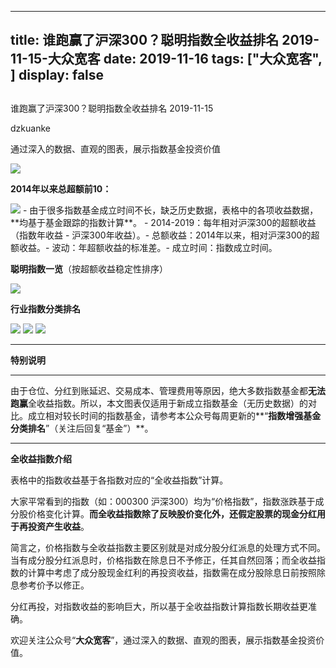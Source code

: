 
---
title:   谁跑赢了沪深300？聪明指数全收益排名 2019-11-15-大众宽客
date: 2019-11-16
tags: ["大众宽客", ]
display: false
---


## 



谁跑赢了沪深300？聪明指数全收益排名 2019-11-15




dzkuanke




通过深入的数据、直观的图表，展示指数基金投资价值


<img class="rich_pages js_insertlocalimg" data-ratio="0.5267489711934157" data-s="300,640" src="https://mmbiz.qpic.cn/mmbiz_png/PKw3FQPmhIgD5cYlRnP6dmkaUgUg4sDGLibDICnbQzOn7Jh8xk5vRoe4glnhxE8Dzva7fdw4iaCicUeCzia6dicZaqA/640?wx_fmt=png" data-type="png" data-w="972" style=""/>



**2014年以来总超额前10：**

<img class="rich_pages js_insertlocalimg" data-ratio="0.5265306122448979" data-s="300,640" src="https://mmbiz.qpic.cn/mmbiz_png/PKw3FQPmhIgD5cYlRnP6dmkaUgUg4sDGQ43gHB6HGyynLnQHAF5xVCG0fJhXyrO3aYav2aGbdE592Zb4stGhUw/640?wx_fmt=png" data-type="png" data-w="980" style=""/>
- 由于很多指数基金成立时间不长，缺乏历史数据，表格中的各项收益数据，**均基于基金跟踪的指数计算**。&nbsp;- 2014-2019：每年相对沪深300的超额收益（指数年收益 - 沪深300年收益）。- 总额收益：2014年以来，相对沪深300的超额收益。- 波动：年超额收益的标准差。- 成立时间：指数成立时间。


**聪明指数一览**（按超额收益稳定性排序）

<img class="rich_pages js_insertlocalimg" data-ratio="1.3274509803921568" data-s="300,640" src="https://mmbiz.qpic.cn/mmbiz_png/PKw3FQPmhIgD5cYlRnP6dmkaUgUg4sDGOPCd6EfjwJZe2lvwL2yo1DCZDEbcXeyiatias9ygwmwQum64fhY4aDrw/640?wx_fmt=png" data-type="png" data-w="1020" style=""/>



**行业指数分类排名**

<img class="rich_pages js_insertlocalimg" data-ratio="1.033596837944664" data-s="300,640" src="https://mmbiz.qpic.cn/mmbiz_png/PKw3FQPmhIgD5cYlRnP6dmkaUgUg4sDGj0gQthtuwfV9CYwhEueDYuLN5IQGCYtdIXTHhQVfpbV1xTsGY6eCFw/640?wx_fmt=png" data-type="png" data-w="1012" style=""/>

<img class="rich_pages js_insertlocalimg" data-ratio="0.6442687747035574" data-s="300,640" src="https://mmbiz.qpic.cn/mmbiz_png/PKw3FQPmhIgD5cYlRnP6dmkaUgUg4sDGTADdWsH8rgLLChjHFRbQG24kibv5roh2CdKVDJbCfT1EOmO45DelGHw/640?wx_fmt=png" data-type="png" data-w="1012" style=""/>

<img class="rich_pages js_insertlocalimg" data-ratio="0.7049180327868853" data-s="300,640" src="https://mmbiz.qpic.cn/mmbiz_png/PKw3FQPmhIgD5cYlRnP6dmkaUgUg4sDGwCjXLksLqkvdCRCLVUFSOpJQTZeW1Z2Nm1MBO2GNjTFVnZ3UvqGUbA/640?wx_fmt=png" data-type="png" data-w="976" style=""/>

****

**特别说明**

****

由于仓位、分红到账延迟、交易成本、管理费用等原因，绝大多数指数基金都**无法跑赢**全收益指数。所以，本文图表仅适用于新成立指数基金（无历史数据）的对比。成立相对较长时间的指数基金，请参考本公众号每周更新的**“****指数增强基金分类排名****”（关注后回复“基金”）**。



****

**全收益指数介绍**



表格中的指数收益基于各指数对应的“全收益指数”计算。



大家平常看到的指数（如：000300 沪深300）均为“价格指数”，指数涨跌基于成分股价格变化计算。**而全收益指数除了反映股价变化外，还假定股票的现金分红用于再投资产生收益**。



简言之，价格指数与全收益指数主要区别就是对成分股分红派息的处理方式不同。当有成分股分红派息时，价格指数在除息日不予修正，任其自然回落；而全收益指数的计算中考虑了成分股现金红利的再投资收益，指数需在成分股除息日前按照除息参考价予以修正。



分红再投，对指数收益的影响巨大，所以基于全收益指数计算指数长期收益更准确。





欢迎关注公众号“**大众宽客**”，通过深入的数据、直观的图表，展示指数基金投资价值。








